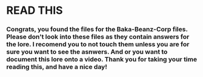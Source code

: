 # READ THIS

### Congrats, you found the files for the Baka-Beanz-Corp files. Please don't look into these files as they contain answers for the lore. I recomend you to not touch them unless you are for sure you want to see the asnwers. And or you want to document this lore onto a video. Thank you for taking your time reading this, and have a nice day!
